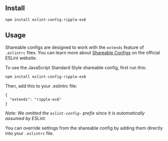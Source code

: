 ## Install

```bash
npm install eslint-config-ripple-es6
```

## Usage

Shareable configs are designed to work with the `extends` feature of `.eslintrc` files.
You can learn more about
[Shareable Configs](http://eslint.org/docs/developer-guide/shareable-configs) on the
official ESLint website.

To use the JavaScript Standard Style shareable config, first run this:

```bash
npm install eslint-config-ripple-es6
```

Then, add this to your .eslintrc file:

```
{
  "extends": "ripple-es6"
}
```

*Note: We omitted the `eslint-config-` prefix since it is automatically assumed by ESLint.*

You can override settings from the shareable config by adding them directly into your
`.eslintrc` file.
